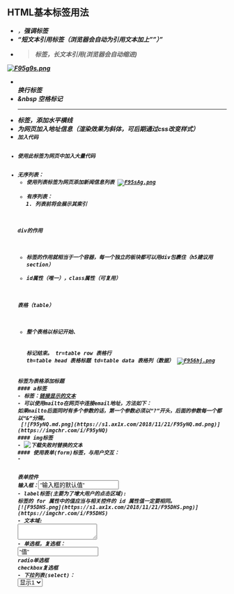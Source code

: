 ## HTML基本标签用法
- <em>，<strong>强调标签
- <q>短文本引用标签（浏览器会自动为引用文本加上””）
- <blockquote>标签，长文本引用(浏览器会自动缩进)
[![F95g9s.png](https://s1.ax1x.com/2018/11/21/F95g9s.png)](https://imgchr.com/i/F95g9s)
- <br />换行标签
- &nbsp 空格标记
- <hr>标签，添加水平横线 
- <address>为网页加入地址信息（渲染效果为斜体，可后期通过css改变样式）
- <code>加入代码
- <pre>使用此标签为网页中加入大量代码
- 无序列表：<ul><li>使用列表标签为网页添加新闻信息列表
  [![F95sAg.png](https://s1.ax1x.com/2018/11/21/F95sAg.png)](https://imgchr.com/i/F95sAg)
- 有序列表：<ol><li>列表前将会展示其索引

#### div的作用
- <div>标签的作用就相当于一个容器，每一个独立的板块都可以用div包裹住（h5建议用section）
- id属性（唯一），class属性（可复用）

#### 表格（table）
- 整个表格以<table>标记开始、</table>标记结束。
tr=table row 表格行
th=table head 表格标题
td=table data 表格列（数据）
[![F956hj.png](https://s1.ax1x.com/2018/11/21/F956hj.png)](https://imgchr.com/i/F956hj)
<caption>标签为表格添加标题
#### a标签
- <a>标签：<a  href="目标网址"  title="鼠标滑过显示的文本"  target=“_blank“(在新窗口打开)>链接显示的文本</a>
- 可以使用mailto在网页中连接email地址，方法如下：
如果mailto后面同时有多个参数的话，第一个参数必须以“?”开头，后面的参数每一个都以“&”分隔。
 [![F95yNQ.md.png](https://s1.ax1x.com/2018/11/21/F95yNQ.md.png)](https://imgchr.com/i/F95yNQ)
#### img标签
- <img src="图片地址" alt="下载失败时替换的文本" title="提示文本">
#### 使用表单(form)标签，与用户交互：
- <form   method="传送方式(get/post)"   action="服务器文件(save.php)"></form>
表单控件
输入框：<input  type=”text(文本)/password(密码)/reset(重置)/ submit(提交)” value=”输入框的默认值” name=”输入框的名称” placeholder=“想要用户输入的值“ />
- label标签(主要为了增大用户的点击区域):
<label for=”指向控件的ID” />标签的 for 属性中的值应当与相关控件的 id 属性值一定要相同。 
[![F95DHS.png](https://s1.ax1x.com/2018/11/21/F95DHS.png)](https://imgchr.com/i/F95DHS)
- 文本域:
<textarea rows=”文本域的行数” col=”文本域的列数”></textarea>
- 单选框，复选框：
<input type=”radio/checkbox” value=”值” name=”单选所有选项要一致，复选所有选项不一致”>
radio单选框 
checkbox复选框
- 下拉列表(select)：
<select multiple(此属性 为 多选)>
	<option value=”向服务器发送的值” >显示1</option>
	<option value=”向服务器发送的值” >显示2</option>
<option value=”向服务器发送的值” selected(默认选中)>显示3</option>
	<option value=”向服务器发送的值” >显示4</option>
</select>


